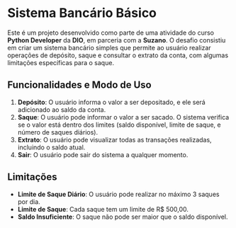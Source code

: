 # Sistema Bancário Básico

Este é um projeto desenvolvido como parte de uma atividade do curso **Python Developer** da **DIO**, em parceria com a **Suzano**. O desafio consistiu em criar um sistema bancário simples que permite ao usuário realizar operações de depósito, saque e consultar o extrato da conta, com algumas limitações específicas para o saque.


## Funcionalidades e Modo de Uso

1. **Depósito**: O usuário informa o valor a ser depositado, e ele será adicionado ao saldo da conta.
2. **Saque**: O usuário pode informar o valor a ser sacado. O sistema verifica se o valor está dentro dos limites (saldo disponível, limite de saque, e número de saques diários).
3. **Extrato**: O usuário pode visualizar todas as transações realizadas, incluindo o saldo atual.
4. **Sair**: O usuário pode sair do sistema a qualquer momento.

## Limitações

- **Limite de Saque Diário**: O usuário pode realizar no máximo 3 saques por dia.
- **Limite de Saque**: Cada saque tem um limite de R$ 500,00.
- **Saldo Insuficiente**: O saque não pode ser maior que o saldo disponível.
